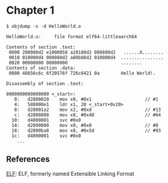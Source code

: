 # Chapter 1

```
$ objdump -s -d HelloWorld.o

HelloWorld.o:     file format elf64-littleaarch64

Contents of section .text:
 0000 200080d2 e1000058 a20180d2 080880d2   ......X........
 0010 010000d4 000080d2 a80b80d2 010000d4  ................
 0020 00000000 00000000                    ........        
Contents of section .data:
 0000 48656c6c 6f20576f 726c6421 0a        Hello World!.   

Disassembly of section .text:

0000000000000000 <_start>:
   0:	d2800020 	mov	x0, #0x1                   	// #1
   4:	580000e1 	ldr	x1, 20 <_start+0x20>
   8:	d28001a2 	mov	x2, #0xd                   	// #13
   c:	d2800808 	mov	x8, #0x40                  	// #64
  10:	d4000001 	svc	#0x0
  14:	d2800000 	mov	x0, #0x0                   	// #0
  18:	d2800ba8 	mov	x8, #0x5d                  	// #93
  1c:	d4000001 	svc	#0x0
	...
```

## References

[ELF](https://en.wikipedia.org/wiki/Executable_and_Linkable_Format): ELF, formerly named Extensible Linking Format
